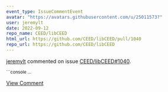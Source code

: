```yaml
---
event_type: IssueCommentEvent
avatar: "https://avatars.githubusercontent.com/u/25011573?"
user: jeremylt
date: 2022-09-12
repo_name: CEED/libCEED
html_url: https://github.com/CEED/libCEED/pull/1040
repo_url: https://github.com/CEED/libCEED
---
```


<a href='https://github.com/jeremylt' target='_blank'>jeremylt</a> commented on issue <a href='https://github.com/CEED/libCEED/pull/1040' target='_blank'>CEED/libCEED#1040</a>.

<small>```console...</small>

<a href='https://github.com/CEED/libCEED/pull/1040' target='_blank'>View Comment</a>